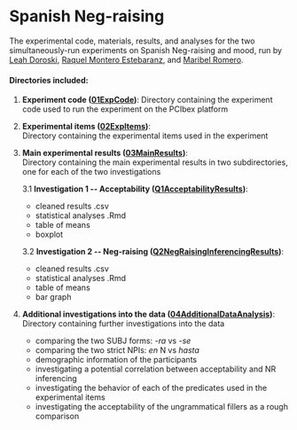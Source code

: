 # Spanish Neg-raising

The experimental code, materials, results, and analyses for the two simultaneously-run experiments on Spanish Neg-raising and mood, run by [Leah Doroski](https://github.com/LeahDoroski), [Raquel Montero Estebaranz](https://github.com/Raquel-Montero), and [Maribel Romero](https://github.com/MaribelRomero). 


#### Directories included:

1. **Experiment code ([01ExpCode](/01ExpCode))**:
   Directory containing the experiment code used to run the experiment on the PCIbex platform

2. **Experimental items ([02ExpItems](/02ExpItems))**:     
   Directory containing the experimental items used in the experiment

3. **Main experimental results ([03MainResults](/03MainResults))**:     
   Directory containing the main experimental results in two subdirectories, one for each of the two investigations

   3.1 **Investigation 1 -- Acceptability ([Q1AcceptabilityResults](/03MainResults/Q1AcceptabilityResults))**:
   - cleaned results .csv
   - statistical analyses .Rmd
   - table of means
   - boxplot
   
   3.2 **Investigation 2 -- Neg-raising ([Q2NegRaisingInferencingResults](/03MainResults/Q2NegRaisingInferencingResults))**:
   - cleaned results .csv
   - statistical analyses .Rmd
   - table of means
   - bar graph

5. **Additional investigations into the data ([04AdditionalDataAnalysis](/04AdditionalDataAnalysis))**:     
   Directory containing further investigations into the data
   - comparing the two SUBJ forms: _-ra_ vs _-se_
   - comparing the two strict NPIs: _en_ N vs _hasta_
   - demographic information of the participants
   - investigating a potential correlation between acceptability and NR inferencing
   - investigating the behavior of each of the predicates used in the experimental items
   - investigating the acceptability of the ungrammatical fillers as a rough comparison
